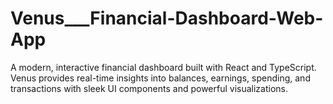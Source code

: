 # Venus___Financial-Dashboard-Web-App
A modern, interactive financial dashboard built with React and TypeScript. Venus provides real-time insights into balances, earnings, spending, and transactions with sleek UI components and powerful visualizations.
